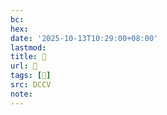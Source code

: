 ```yaml
---
bc:
hex:
date: '2025-10-13T10:29:00+08:00'
lastmod:
title: 􄸓
url: 􄸓
tags: [𧗈]
src: DCCV
note:
---
```

